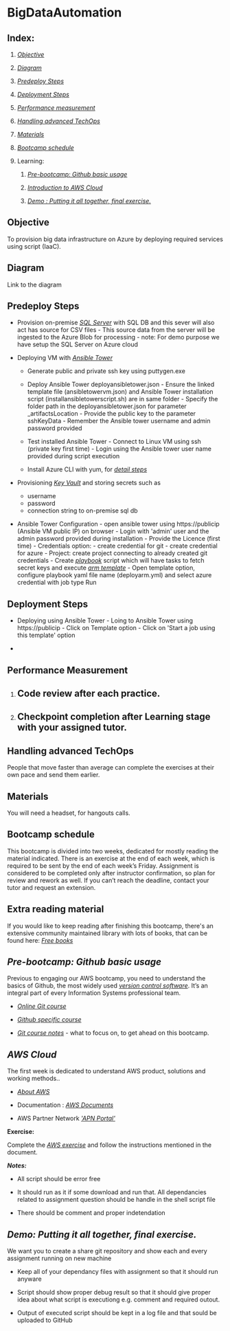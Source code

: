 # BigDataAutomation

Index:
------

1.  [*Objective*](#objective)

2.  [*Diagram*](#diagram)

3.  [*Predeploy Steps*](#predeploy-steps)

4.  [*Deployment Steps*](#deployment-steps)

5.  [*Performance measurement*](#performance-measurement)

6.  [*Handling advanced TechOps*](#handling-advanced-techops)

7.  [*Materials*](#materials)

8.  [*Bootcamp schedule*](#bootcamp-schedule)

9.  Learning:

    1.  [*Pre-bootcamp: Github basic usage*](#pre-bootcamp-github-basic-usage)

    2.  [*Introduction to AWS Cloud*](#aws-cloud)

    3.  [*Demo : Putting it all together, final exercise.*](#putting-it-all-together-final-exercise.)

**Objective**
-------------

To provision big data infrastructure on Azure by deploying required services using script (IaaC).

**Diagram**
------------

Link to the diagram

**Predeploy Steps**
-------------------

- Provision on-premise [*SQL Server*](https://github.com/alankarmehta/BigDataAutomation/tree/master/predeploy/SqlServer) with SQL DB and this sever will also act has source for CSV files
      - This source data from the server will be ingested to the Azure Blob for processing
      - note: For demo purpose we have setup the SQL Server on Azure cloud

- Deploying VM with [*Ansible Tower*](https://github.com/alankarmehta/BigDataAutomation/tree/master/predeploy/AnsibleTower)
    - Generate public and private ssh key using puttygen.exe
    - Deploy Ansible Tower deployansibletower.json
          - Ensure the linked template file (ansibletowervm.json) and Ansible Tower installation script (installansibletowerscript.sh) are in same folder
          - Specify the folder path in the deployansibletower.json for parameter _artifactsLocation
          - Provide the public key to the  parameter sshKeyData
          - Remember the Ansible tower username and admin password provided

    - Test installed Ansible Tower
          - Connect to Linux VM using ssh (private key first time)
          - Login using the Ansible tower user name provided during script execution
    
    - Install Azure CLI with yum, for [*detail steps*](https://docs.microsoft.com/en-us/cli/azure/install-azure-cli-yum?view=azure-cli-latest)
            
- Provisioning [*Key Vault*](https://github.com/alankarmehta/BigDataAutomation/tree/master/predeploy/KeyVault) and storing secrets such as
    - username
    - password
    - connection string to on-premise sql db

- Ansible Tower Configuration
        - open ansible tower using https://publicip (Ansible VM public IP) on browser
        - Login with 'admin' user and the admin password provided during installation
        - Provide the Licence (first time)
        - Credentials option:
              - create credential for git
              - create credential for azure
        - Project: create project connecting to already created git credentials
        - Create [*playbook*](https://github.com/alankarmehta/BigDataAutomation/blob/master/deployarm.yml) script which will have tasks to fetch secret keys and execute [*arm template*](https://github.com/alankarmehta/BigDataAutomation/blob/master/Main_Template1.json)
        - Open template option, configure playbook yaml file name (deployarm.yml) and select azure credential with job type Run

**Deployment Steps**
------------------------

- Deploying using Ansible Tower
      - Loing to Ansible Tower using https://publicip
      - Click on Template option
      - Click on 'Start a job using this template' option

- 

**Performance Measurement**
---------------------------

1.  Code review after each practice.
    --------------------------------

2.  Checkpoint completion after Learning stage with your assigned tutor.
    --------------------------------------------------------------------

**Handling advanced TechOps**
-----------------------------

People that move faster than average can complete the exercises at their own pace and send them earlier.

**Materials**
-------------

You will need a headset, for hangouts calls. 

**Bootcamp schedule**
---------------------

This bootcamp is divided into two weeks, dedicated for mostly reading the material indicated. There is an exercise at the end of each week, which is required to be sent by the end of each week’s Friday. Assignment is considered to be completed only after instructor confirmation, so plan for review and rework as well. If you can’t reach the deadline, contact your tutor and request an extension.

**Extra reading material**
--------------------------

If you would like to keep reading after finishing this bootcamp, there's an extensive community maintained library with lots of books, that can be found here:
[*Free books*](https://github.com/ber5ien/Free-DevOps-Books-1/tree/master/book)

***Pre-bootcamp: Github basic usage***
--------------------------------------

Previous to engaging our AWS bootcamp, you need to understand the basics of Github, the most widely used [*version control software*](https://en.wikipedia.org/wiki/Version_control). It’s an integral part of every Information Systems professional team.

-   [*Online Git course*](https://try.github.io/levels/1/challenges/1)

-   [*Github specific course*](https://guides.github.com/activities/hello-world/)

-   [*Git course notes*](https://github.com/globant-ui-rosario/git-course) - what to focus on, to get ahead on this bootcamp.

***AWS Cloud***
----------------

The first week is dedicated to understand AWS product, solutions and working methods..

-   [*About AWS*](https://aws.amazon.com/) 

-  Documentation : [*AWS Documents*](https://docs.aws.amazon.com/#lang/en_us)

-   AWS Partner Network [*'APN Portal'*](https://aws.amazon.com/partners/apn-portal/)

**Exercise:**

Complete the [*AWS exercise*](https://github.com/alankarmehta/AWSbootcamp/blob/master/Bootcamp%20AWS.pdf) and follow the instructions mentioned in the document.

***Notes:***

-   All script should be error free 

-   It should run as it if some download and run that. All dependancies related to assignment question should be handle in the shell script file

-   There should be comment and proper indetendation 


***Demo: Putting it all together, final exercise.***
------------------------------------------------------

We want you to create a share git repository and show each and every assignment running on new machine

-   Keep all of your dependancy files with assignment so that it should run anyware 

-   Script should show proper debug result so that it should give proper idea about what script is executiong e.g. comment and required outout. 

-   Output of executed script should be kept in a log file and that sould be uploaded to GitHub 
